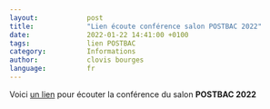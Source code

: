 ```yaml
---
layout:            post
title:             "Lien écoute conférence salon POSTBAC 2022"
date:              2022-01-22 14:41:00 +0100
tags:              lien POSTBAC
category:          Informations
author:            clovis bourges
language:          fr
---
```



Voici [un lien](https://www.reussirpostbac.fr/salon/conferences-2022/#anchor-8) pour écouter la conférence du salon <strong>POSTBAC 2022</strong>


